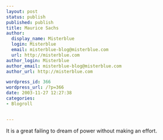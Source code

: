 ```yaml
---
layout: post
status: publish
published: publish
title: Maurice Sachs
author:
  display_name: Misterblue
  login: Misterblue
  email: misterblue-blog@misterblue.com
  url: http://misterblue.com
author_login: Misterblue
author_email: misterblue-blog@misterblue.com
author_url: http://misterblue.com

wordpress_id: 366
wordpress_url: /?p=366
date: 2003-11-27 12:27:38
categories:
- Blogroll


---
```

It is a great failing to dream of power without making an effort.
